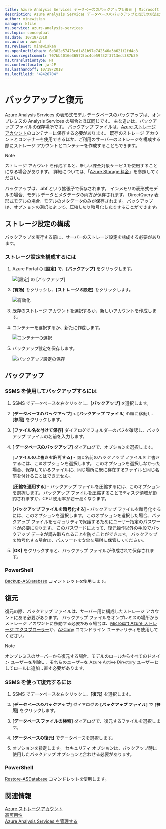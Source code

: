 ```yaml
---
title: Azure Analysis Services データベースのバックアップと復元 | Microsoft Docs
description: Azure Analysis Services データベースのバックアップと復元の方法について説明します。
author: minewiskan
manager: kfile
ms.service: azure-analysis-services
ms.topic: conceptual
ms.date: 10/18/2018
ms.author: owend
ms.reviewer: minewiskan
ms.openlocfilehash: 6e382e57473cd1461b97e742546a3b621f2fd4c8
ms.sourcegitcommit: 707bb4016e365723bc4ce59f32f3713edd387b39
ms.translationtype: HT
ms.contentlocale: ja-JP
ms.lasthandoff: 10/19/2018
ms.locfileid: "49426704"
---
```

# <a name="backup-and-restore"></a>バックアップと復元

Azure Analysis Services の表形式モデル データベースのバックアップは、オンプレミスの Analysis Services の場合とほぼ同じです。 主な違いは、バックアップ ファイルの保存場所です。 バックアップ ファイルは、[Azure ストレージ アカウント](../storage/common/storage-create-storage-account.md)のコンテナーに保存する必要があります。 既存のストレージ アカウントとコンテナーを使用できるほか、ご利用のサーバーのストレージを構成する際にストレージ アカウントとコンテナーを作成することもできます。

> [!NOTE]
> ストレージ アカウントを作成すると、新しい課金対象サービスを使用することになる場合があります。 詳細については、「[Azure Storage 料金](https://azure.microsoft.com/pricing/details/storage/blobs/)」を参照してください。
> 
> 

バックアップは、.abf という拡張子で保存されます。 インメモリの表形式モデルの場合、モデル データとメタデータの両方が保存されます。 DirectQuery 表形式モデルの場合、モデルのメタデータのみが保存されます。 バックアップは、オプションの選択によって、圧縮したり暗号化したりすることができます。 



## <a name="configure-storage-settings"></a>ストレージ設定の構成
バックアップを実行する前に、サーバーのストレージ設定を構成する必要があります。


### <a name="to-configure-storage-settings"></a>ストレージ設定を構成するには
1.  Azure Portal の **[設定]** で、**[バックアップ]** をクリックします。

    ![[設定] の [バックアップ]](./media/analysis-services-backup/aas-backup-backups.png)

2.  **[有効]** をクリックし、**[ストレージの設定]** をクリックします。

    ![有効化](./media/analysis-services-backup/aas-backup-enable.png)

3. 既存のストレージ アカウントを選択するか、新しいアカウントを作成します。

4. コンテナーを選択するか、新たに作成します。

    ![コンテナーの選択](./media/analysis-services-backup/aas-backup-container.png)

5. バックアップ設定を保存します。

    ![バックアップ設定の保存](./media/analysis-services-backup/aas-backup-save.png)

## <a name="backup"></a>バックアップ

### <a name="to-backup-by-using-ssms"></a>SSMS を使用してバックアップするには

1. SSMS でデータベースを右クリックし、**[バックアップ]** を選択します。

2. **[データベースのバックアップ]** > **[バックアップ ファイル]** の順に移動し、**[参照]** をクリックします。

3. **[ファイル名を付けて保存]** ダイアログでフォルダーのパスを確認し、バックアップ ファイルの名前を入力します。 

4. **[ データベースのバックアップ]** ダイアログで、オプションを選択します。

    **[ファイルの上書きを許可する]** - 同じ名前のバックアップ ファイルを上書きするには、このオプションを選択します。 このオプションを選択しなかった場合、保存しているファイルに、同じ場所に既に存在するファイルと同じ名前を付けることはできません。

    **[圧縮を適用する]** - バックアップ ファイルを圧縮するには、このオプションを選択します。 バックアップ ファイルを圧縮することでディスク領域が節約されますが、CPU 使用率が若干高くなります。 

    **[バックアップ ファイルを暗号化する]** - バックアップ ファイルを暗号化するには、このオプションを選択します。 このオプションを選択した場合、バックアップ ファイルをセキュリティで保護するためにユーザー指定のパスワードが必要になります。 このパスワードによって、復元操作以外の手段でバックアップ データが読み取られることを防ぐことができます。 バックアップを暗号化する場合は、パスワードを安全な場所に保管してください。

5. **[OK]** をクリックすると、バックアップ ファイルが作成されて保存されます。


### <a name="powershell"></a>PowerShell
[Backup-ASDatabase](https://docs.microsoft.com/sql/analysis-services/powershell/backup-asdatabase-cmdlet) コマンドレットを使用します。

## <a name="restore"></a>復元
復元の際、バックアップ ファイルは、サーバー用に構成したストレージ アカウントにある必要があります。 バックアップ ファイルをオンプレミスの場所からストレージ アカウントに移動する必要がある場合は、[Microsoft Azure ストレージ エクスプローラー](https://docs.microsoft.com/azure/vs-azure-tools-storage-manage-with-storage-explorer)か、[AzCopy](../storage/common/storage-use-azcopy.md) コマンドライン ユーティリティを使用してください。 



> [!NOTE]
> オンプレミスのサーバーから復元する場合、モデルのロールからすべてのドメイン ユーザーを削除し、それらのユーザーを Azure Active Directory ユーザーとしてロールに追加し直す必要があります。
> 
> 

### <a name="to-restore-by-using-ssms"></a>SSMS を使って復元するには

1. SSMS でデータベースを右クリックし、**[復元]** を選択します。

2. **[データベースのバックアップ]** ダイアログの **[バックアップ ファイル]** で **[参照]** をクリックします。

3. **[データベース ファイルの検索]** ダイアログで、復元するファイルを選択します。

4. **[データベースの復元]** でデータベースを選択します。

5. オプションを指定します。 セキュリティ オプションは、バックアップ時に使用したバックアップ オプションと合わせる必要があります。


### <a name="powershell"></a>PowerShell

[Restore-ASDatabase](https://docs.microsoft.com/sql/analysis-services/powershell/restore-asdatabase-cmdlet) コマンドレットを使用します。


## <a name="related-information"></a>関連情報

[Azure ストレージ アカウント](../storage/common/storage-create-storage-account.md)  
[高可用性](analysis-services-bcdr.md)     
[Azure Analysis Services を管理する](analysis-services-manage.md)
